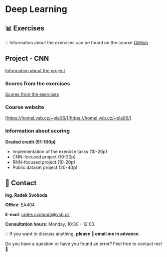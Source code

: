 # Deep Learning

## 📊 Exercises 
💡 Information about the exercises can be found on the course [GitHub](https://github.com/rasvob/VSB-FEI-Deep-Learning-Exercises)

## Project - CNN
[Information about the project](/~svo0175/DL_CNN.html)

<!-- 
## Project - RNN
[Information about the project](/~svo0175/DL_RNN.html)

## Project - Final
[Information about the project](/~svo0175/DL_ANN.html) -->

### Scores from the exercises
[Scores from the exercises](https://docs.google.com/spreadsheets/d/1ENzLPUiDYae7WQkXPfP2Lo7Jv3tsO7pgK0uCH7259GY/edit?usp=sharing)

### Course website
[https://homel.vsb.cz/~pla06/](https://homel.vsb.cz/~pla06/)

### Information about scoring
**Graded credit (51-100p)**

* Implementation of the exercise tasks (10-20p)
* CNN-focused project (10-20p)
* RNN-focused project (10-20p)
* Public dataset project (20-40p)

## 📒 Contact 
**Ing. Radek Svoboda**

**Office**: EA404

**E-mail**: <radek.svoboda@vsb.cz>

**Consultation hours**: Monday, 10:30 - 12:00. 

💡 If you want to discuss anything, **please 📧 email me in advance**.

Do you have a question or have you found an error? Feel free to contact me! 🙂